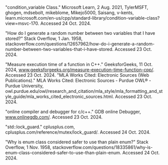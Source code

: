 "condition_variable Class." Microsoft Learn, 2 Aug. 2021, TylerMSFT, ghogen, mdsebolt, mikeblome, Mikejo5000, Saisang, v-kents, learn.microsoft.com/en-us/cpp/standard-library/condition-variable-class?view=msvc-170. Accessed 24 Oct. 2024.

"How do I generate a random number between two variables that I have stored?" Stack Overflow, 1 Jan. 1958, stackoverflow.com/questions/12657962/how-do-i-generate-a-random-number-between-two-variables-that-i-have-stored. Accessed 23 Oct. 2024.

"Measure execution time of a function in C++." GeeksforGeeks, 11 Oct. 2024, www.geeksforgeeks.org/measure-execution-time-function-cpp/. Accessed 23 Oct. 2024.
"MLA Works Cited: Electronic Sources (Web Publications)." MLA Works Cited: Electronic Sources - Purdue OWL® - Purdue University, owl.purdue.edu/owl/research_and_citation/mla_style/mla_formatting_and_style_guide/mla_works_cited_electronic_sources.html. Accessed 23 Oct. 2024.

"online compiler and debugger for c/c++." GDB online Debugger, www.onlinegdb.com/. Accessed 23 Oct. 2024.

"std::lock_guard." cplusplus.com, cplusplus.com/reference/mutex/lock_guard/. Accessed 24 Oct. 2024.

"Why is enum class considered safer to use than plain enum?" Stack Overflow, 1 Nov. 1958, stackoverflow.com/questions/18335861/why-is-enum-class-considered-safer-to-use-than-plain-enum. Accessed 24 Oct. 2024.
